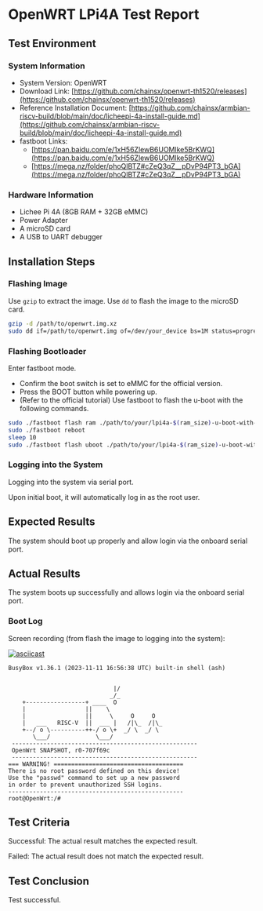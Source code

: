 # OpenWRT LPi4A Test Report

## Test Environment

### System Information

- System Version: OpenWRT
- Download Link: [https://github.com/chainsx/openwrt-th1520/releases](https://github.com/chainsx/openwrt-th1520/releases)
- Reference Installation Document: [https://github.com/chainsx/armbian-riscv-build/blob/main/doc/licheepi-4a-install-guide.md](https://github.com/chainsx/armbian-riscv-build/blob/main/doc/licheepi-4a-install-guide.md)
- fastboot Links:
    - [https://pan.baidu.com/e/1xH56ZlewB6UOMlke5BrKWQ](https://pan.baidu.com/e/1xH56ZlewB6UOMlke5BrKWQ)
    - [https://mega.nz/folder/phoQlBTZ#cZeQ3qZ__pDvP94PT3_bGA](https://mega.nz/folder/phoQlBTZ#cZeQ3qZ__pDvP94PT3_bGA)

### Hardware Information

- Lichee Pi 4A (8GB RAM + 32GB eMMC)
- Power Adapter
- A microSD card
- A USB to UART debugger

## Installation Steps

### Flashing Image

Use `gzip` to extract the image.
Use `dd` to flash the image to the microSD card.

```bash
gzip -d /path/to/openwrt.img.xz
sudo dd if=/path/to/openwrt.img of=/dev/your_device bs=1M status=progress
```

### Flashing Bootloader

Enter fastboot mode.
- Confirm the boot switch is set to eMMC for the official version.
- Press the BOOT button while powering up.
- (Refer to the official tutorial)
Use fastboot to flash the u-boot with the following commands.

```bash
sudo ./fastboot flash ram ./path/to/your/lpi4a-$(ram_size)-u-boot-with-spl.bin
sudo ./fastboot reboot
sleep 10
sudo ./fastboot flash uboot ./path/to/your/lpi4a-$(ram_size)-u-boot-with-spl.bin
```

### Logging into the System

Logging into the system via serial port.

Upon initial boot, it will automatically log in as the root user.

## Expected Results

The system should boot up properly and allow login via the onboard serial port.

## Actual Results

The system boots up successfully and allows login via the onboard serial port.

### Boot Log

Screen recording (from flash the image to logging into the system):

[![asciicast](https://asciinema.org/a/DNRiqiUpdDxlAWHnSkQTvqsNt.svg)](https://asciinema.org/a/DNRiqiUpdDxlAWHnSkQTvqsNt)

```log
BusyBox v1.36.1 (2023-11-11 16:56:38 UTC) built-in shell (ash)


                              |/
                             _/_
    +-----------------+ ____  O
    |                 ||    \
    |                 ||     \     O     O
    |   ___   RISC-V  ||  ___ |   /|\_  /|\_
    +--/ o \----------++-/ o \+  _/ \  _/ \
       \___/             \___/
 -----------------------------------------------------
 OpenWrt SNAPSHOT, r0-707f69c
 -----------------------------------------------------
=== WARNING! =====================================
There is no root password defined on this device!
Use the "passwd" command to set up a new password
in order to prevent unauthorized SSH logins.
--------------------------------------------------
root@OpenWrt:/# 

```

## Test Criteria

Successful: The actual result matches the expected result.

Failed: The actual result does not match the expected result.

## Test Conclusion

Test successful.
